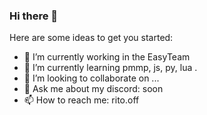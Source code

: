 ### Hi there 👋
Here are some ideas to get you started:

- 🔭 I’m currently working in the EasyTeam
- 🌱 I’m currently learning pmmp, js, py, lua .
- 👯 I’m looking to collaborate on ...
- 💬 Ask me about my discord: soon
- 📫 How to reach me: rito.off
